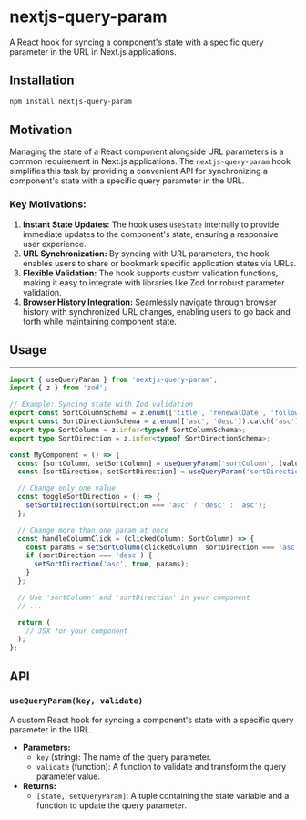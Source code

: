 
# nextjs-query-param

A React hook for syncing a component's state with a specific query parameter in the URL in Next.js applications.

## Installation

```bash
npm install nextjs-query-param
```

Motivation
----------

Managing the state of a React component alongside URL parameters is a common requirement in Next.js applications. The `nextjs-query-param` hook simplifies this task by providing a convenient API for synchronizing a component's state with a specific query parameter in the URL.

### Key Motivations:

1.  **Instant State Updates:** The hook uses `useState` internally to provide immediate updates to the component's state, ensuring a responsive user experience.
2.  **URL Synchronization:** By syncing with URL parameters, the hook enables users to share or bookmark specific application states via URLs.
3.  **Flexible Validation:** The hook supports custom validation functions, making it easy to integrate with libraries like Zod for robust parameter validation.
4.  **Browser History Integration:** Seamlessly navigate through browser history with synchronized URL changes, enabling users to go back and forth while maintaining component state.

## Usage
-----

```typescript
import { useQueryParam } from 'nextjs-query-param';
import { z } from 'zod';

// Example: Syncing state with Zod validation
export const SortColumnSchema = z.enum(['title', 'renewalDate', 'followUpDate', 'userLicensesLeft']).catch('title');
export const SortDirectionSchema = z.enum(['asc', 'desc']).catch('asc');
export type SortColumn = z.infer<typeof SortColumnSchema>;
export type SortDirection = z.infer<typeof SortDirectionSchema>;

const MyComponent = () => {
  const [sortColumn, setSortColumn] = useQueryParam('sortColumn', (value) => SortColumnSchema.parse(value));
  const [sortDirection, setSortDirection] = useQueryParam('sortDirection', (value) => SortDirectionSchema.parse(value));

  // Change only one value
  const toggleSortDirection = () => {
    setSortDirection(sortDirection === 'asc' ? 'desc' : 'asc');
  };

  // Change more than one param at once
  const handleColumnClick = (clickedColumn: SortColumn) => {
    const params = setSortColumn(clickedColumn, sortDirection === 'asc');
    if (sortDirection === 'desc') {
      setSortDirection('asc', true, params);
    }
  };

  // Use 'sortColumn' and 'sortDirection' in your component
  // ...

  return (
    // JSX for your component
  );
};

```

## API
### `useQueryParam(key, validate)`

A custom React hook for syncing a component's state with a specific query parameter in the URL.

*   **Parameters:**
    *   `key` (string): The name of the query parameter.
    *   `validate` (function): A function to validate and transform the query parameter value.
*   **Returns:**
    *   `[state, setQueryParam]`: A tuple containing the state variable and a function to update the query parameter.



